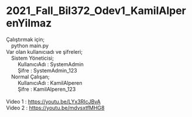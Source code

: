 # 2021_Fall_Bil372_Odev1_KamilAlperenYilmaz
Çalıştırmak için;<br/>
&emsp;python main.py<br/>
Var olan kullanıcıadı ve şifreleri;<br/>
&emsp;Sistem Yöneticisi;<br/>
&emsp;&emsp;      KullanıcıAdı : SystemAdmin<br/>
&emsp;&emsp;      Şifre : SystemAdmin_123<br/>
&emsp;Normal Çalışan;<br/>
&emsp;&emsp;      KullanıcıAdı : KamilAlperen<br/>
&emsp;&emsp;      Şifre : KamilAlperen_123<br/>
<br/>
Video 1 : https://youtu.be/LYx3RIcJBvA<br/>
Video 2 : https://youtu.be/mdvsxtfMHG8
